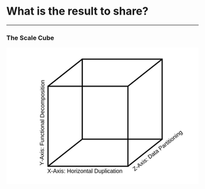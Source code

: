 # What is the result to share?

---

### The Scale Cube

![the scale cube](assets/image/scale-cube.png)

